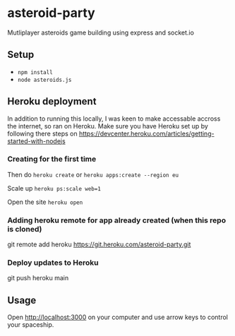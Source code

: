 # asteroid-party

Mutliplayer asteroids game building using express and socket.io

## Setup

* `npm install`
* `node asteroids.js`

## Heroku deployment

In addition to running this locally, I was keen to make accessable accross the internet, so ran on Heroku.
Make sure you have Heroku set up by following there steps on https://devcenter.heroku.com/articles/getting-started-with-nodejs

### Creating for the first time

Then do
`heroku create`
or 
`heroku apps:create --region eu`

Scale up
`heroku ps:scale web=1`

Open the site 
`heroku open`

### Adding heroku remote for app already created (when this repo is cloned)

git remote add heroku https://git.heroku.com/asteroid-party.git

### Deploy updates to Heroku

git push heroku main

## Usage

Open [http://localhost:3000](http://localhost:3000) on your computer and use arrow keys to control your spaceship.

